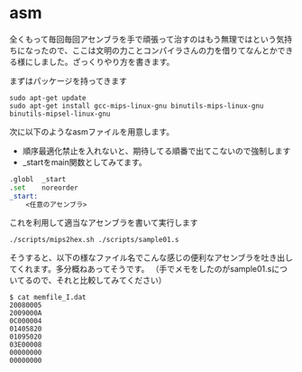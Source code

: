 # asm
全くもって毎回毎回アセンブラを手で頑張って治すのはもう無理ではという気持ちになったので、ここは文明の力ことコンパイラさんの力を借りてなんとかできる様にしました。ざっくりやり方を書きます。

まずはパッケージを持ってきます
```shell
sudo apt-get update
sudo apt-get install gcc-mips-linux-gnu binutils-mips-linux-gnu binutils-mipsel-linux-gnu
```

次に以下のようなasmファイルを用意します。
- 順序最適化禁止を入れないと、期待してる順番で出てこないので強制します
- _startをmain関数としてみてます。
```asm
.globl  _start
.set    noreorder
_start:
    <任意のアセンブラ>
```

これを利用して適当なアセンブラを書いて実行します
```shell
./scripts/mips2hex.sh ./scripts/sample01.s
```

そうすると、以下の様なファイル名でこんな感じの便利なアセンブラを吐き出してくれます。多分概ねあってそうです。
（手でメモをしたのがsample01.sについてるので、それと比較してみてください）
```
$ cat memfile_I.dat 
20080005
2009000A
0C000004
01405820
01095020
03E00008
00000000
00000000
```
